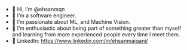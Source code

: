 - 👋 Hi, I’m @ehsanmqn
- 👀 I’m a software engineer.
- 🌱 I’m passionate about ML, and Machine Vision.
- 💞️ I’m enthusiastic about being part of something greater than myself and learning from more experienced people every time I meet them.
- 🔗 LinkedIn: https://www.linkedin.com/in/ehsanmaiqani/

<!---
ehsanmqn/ehsanmqn is a ✨ special ✨ repository because its `README.md` (this file) appears on your GitHub profile.
You can click the Preview link to take a look at your changes.
--->
